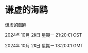 # 谦虚的海鸥
[谦虚的海鸥](http://219.139.197.74:56308/qxdho/course/base/hotlink/index.php)

2024年 10月 28日 星期一 21:20:01 CST

2024年 10月 28日 星期一 13:20:01 GMT
